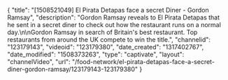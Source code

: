 {
    "title": "[1508521049] El Pirata Detapas face a secret Diner - Gordon Ramsay",
    "description": "Gordon Ramsay reveals to El Pirata Detapas that he sent in a secret diner to check out how the restaurant runs on a normal day.\n\nGordon Ramsay in search of Britain's best restaurant. Top restaurants from around the UK compete to win the title.",
    "channelid": "123179143",
    "videoid": "123179380",
    "date_created": "1317402767",
    "date_modified": "1508373263",
    "type": "captivate",
    "layout": "channelVideo",
    "url": "\/food-network\/el-pirata-detapas-face-a-secret-diner-gordon-ramsay\/123179143-123179380"
}